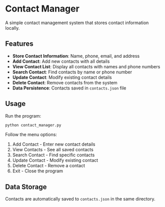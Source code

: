 # Contact Manager

A simple contact management system that stores contact information locally.

## Features

- **Store Contact Information**: Name, phone, email, and address
- **Add Contact**: Add new contacts with all details
- **View Contact List**: Display all contacts with names and phone numbers
- **Search Contact**: Find contacts by name or phone number
- **Update Contact**: Modify existing contact details
- **Delete Contact**: Remove contacts from the system
- **Data Persistence**: Contacts saved in `contacts.json` file

## Usage

Run the program:
```bash
python contact_manager.py
```

Follow the menu options:
1. Add Contact - Enter new contact details
2. View Contacts - See all saved contacts
3. Search Contact - Find specific contacts
4. Update Contact - Modify existing contact
5. Delete Contact - Remove a contact
6. Exit - Close the program

## Data Storage

Contacts are automatically saved to `contacts.json` in the same directory.